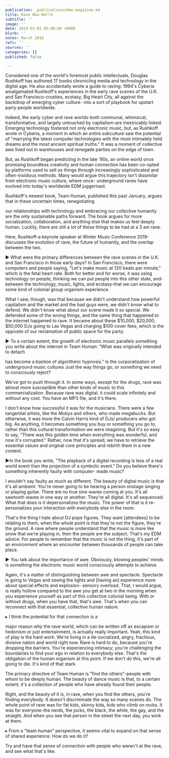 ```yaml
---
publication: _publications/mmw-magazine.md
title: Rave New World
subtitle: ''
image: ''
date: 2019-03-01 05:00:00 +0000
blurb: ''
notes: March 2019
refs: ''
sources: ''
categories: []
published: false

---
```

Considered one of the world's foremost public intellectuals, Douglas Rushkoff has authored 17 books chronicling media and technology in the digital age. He also accidentally wrote a guide to raving: 1994's Cyberia amalgamated Rushkoff's experiences in the early rave scenes of the U.K. and San Francisco-crusties, ecstasy, Big Heart City, all against the backdrop of emerging cyber culture- into a sort of playbook for upstart party people worldwide. 

Indeed, the early cyber and rave worlds-both communal, whimsical, transformative, and largely untouched by capitalism-are inextricably linked. Emerging technology fostered not only electronic music, but, as Rushkoff wrote in Cyberia, a moment in which an entire subculture saw the potential of "marrying the latest computer technologies with the most intimately held dreams and the most ancient spiritual truths." It was a moment of collective awe lived out in warehouses and renegade parties on the edge of town. 

But, as Rushkoff began predicting in the late '90s, an online world once promising boundless creativity and human connection has been co-opted by platforms used to sell us things through increasingly sophisticated and often-insidious methods. Many would argue this trajectory isn't dissimilar from electronic music culture, where once- underground raves have evolved into today's worldwide EDM juggernaut. 

Rushkoff's newest book, Team Human, published this past January, argues that in these uncertain times, renegotiating 

our relationships with technology and embracing our collective humanity are the only sustainable paths forward. The book argues for more socialization, collaboration, and anything else that makes us feel deeply human. Luckily, there are still a lot of these things to be had at a 3 am rave. 

Here, Rushkoff-a keynote speaker at Winter Music Conference 2019-discusses the evolution of rave, the future of humanity, and the overlap between the two. 

► What were the primary differences between the rave scenes in the U.K. and San Francisco in those early days? In San Francisco, there were computers and people saying, "Let's make music at 120 beats per minute," which is the fetal heart rate. Both for better and for worse, it was using technology on people, thinking we can put people into this other state, and- between the technology, music, lights, and ecstasy-that we can encourage some kind of colonial group organism experience. 

What I saw, though, was that because we didn't understand how powerful capitalism and the market and the bad guys were, we didn't know what to defend. We didn't know what about our scene made it so special. We defended some of the wrong things, and the same thing that happened to the internet happened to rave. It became about these $10,000, $20,000, $50,000 DJs going to Las Vegas and charging $100 cover fees, which is the opposite of our reclamation of public space for the party. 

► To a certain extent, the growth of electronic music parallels something you write about the internet in Team Human: "What was originally intended to detach 

has become a bastion of algorithmic hypnosis." Is the corporatization of underground music cultures Just the way things go, or something we need to consciously reject? 

We've got to push through it. In some ways, except for the drugs, rave was almost more susceptible than other kinds of music to this commercialization. Because rave was digital, it could scale infinitely and without any cost. You have an MP3 file, and it's there. 

I don't know how successful it was for the musicians. There were a few tangential artists, like the Mobys and others, who made megabucks. But otherwise, it was more the Calvin Harris kind of DJs/ producers who got big. As anything, it becomes something you buy or something you go to, rather than this cultural transformation we were imagining. But it's so easy to say, "There was this golden time when everything was wonderful, and now it's corrupted." Rather, now that it's spread, we have to retrieve the essential values and original core principles and rebirth them in a new context. 

►In the book you write, "The playback of a digital recording is less of a real world event than the projection of a symbolic event." Do you believe there's something inherently faulty with computer- made music? 

I wouldn't say faulty as much as different. The beauty of digital music is that it's all ambient. You're never going to be hearing a person onstage singing or playing guitar. There are no true sine waves coming at you. It's all sawtooth waves in one way or another. They're all digital. It's all sequenced. What that does is it depersonalizes the music. The power of that is it re-personalizes your interaction with everybody else in the room. 

That's the thing I hate about DJ pope figures. They want \[attendees\] to be relating to them, when the whole point is that they're not the figure, they're the ground. A rave where people understand that the music is more like snow that we're playing in, then the people are the subject. That's my EDM advice: For people to remember that the music is not the thing, it's part of an environment where an encounter between thousands of people can take place. 

► You talk about the importance of awe. Obviously, blowing peoples' minds is something the electronic music world consciously attempts to achieve. 

Again, it's a matter of distinguishing between awe and spectacle. Spectacle is going to Vegas and seeing the lights and \[having an\] experience more about special effects and explosion- sensory overload. That, I would argue, is really hollow compared to the awe you get at two in the morning when you experience yourself as part of this collective colonial being. With or without drugs, when you have that, that's awe. That's when you can reconnect with that essential, collective human nature. 

▸ I think the potential for that connection is a 

major reason why the rave world, which can be written off as escapism or hedonism or just entertainment, is actually really important. Yeah, this kind of play is the hard work. We're living in a de-socialized, angry, fractious, divisive nation and world right now. Rave is hard to do, because you're dropping the barriers. You're experiencing intimacy; you're challenging the boundaries to find your ego in relation to everybody else. That's the obligation of the human organism at this point. If we don't do this, we're all going to die. It's kind of that stark. 

The primary directive of Team Human is "find the others"-people with whom to be deeply human. The beauty of dance music is that, to a certain extent, it's a collection of people who have already found their people. 

Right, and the beauty of it is, in rave, when you find the others, you're finding everybody. It doesn't discriminate the way so many scenes do. The whole point of rave was for fat kids, skinny kids, kids who climb on rocks. It was for everyone-the nerds, the jocks, the black, the white, the gay, and the straight. And when you see that person in the street the next day, you wink at them. 

▸ From a "team human" perspective, it seems vital to expand on that sense of shared experience. How do we do it? 

Try and have that sense of connection with people who weren't at the rave, and see what that's like.